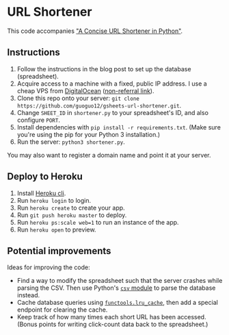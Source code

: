 # URL Shortener

This code accompanies ["A Concise URL Shortener in Python"](http://aguo.us/writings/url-shortener.html).

## Instructions

1. Follow the instructions in the blog post to set up the database (spreadsheet).
2. Acquire access to a machine with a fixed, public IP address. I use a cheap VPS from [DigitalOcean](https://m.do.co/c/d5db3c2c2cbf) ([non-referral link](https://www.digitalocean.com/)).
3. Clone this repo onto your server: `git clone https://github.com/guoguo12/gsheets-url-shortener.git`.
4. Change `SHEET_ID` in `shortener.py` to your spreadsheet's ID, and also configure `PORT`.
5. Install dependencies with `pip install -r requirements.txt`. (Make sure you're using the pip for your Python 3 installation.)
6. Run the server: `python3 shortener.py`.

You may also want to register a domain name and point it at your server.

## Deploy to Heroku

1. Install [Heroku cli](https://devcenter.heroku.com/articles/heroku-cli#download-and-install).
2. Run `heroku login` to login.
3. Run `heroku create` to create your app.
4. Run `git push heroku master` to deploy.
5. Run `heroku ps:scale web=1` to run an instance of the app.
5. Run `heroku open` to preview.

## Potential improvements

Ideas for improving the code:

* Find a way to modify the spreadsheet such that the server crashes while parsing the CSV.
Then use Python's [`csv` module](https://docs.python.org/3/library/csv.html) to parse the database instead.
* Cache database queries using [`functools.lru_cache`](https://docs.python.org/3/library/functools.html#functools.lru_cache), then add a special endpoint for clearing the cache.
* Keep track of how many times each short URL has been accessed. (Bonus points for writing click-count data back to the spreadsheet.)
